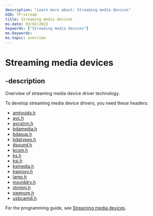 ```yaml
---
description: "Learn more about: Streaming media devices"
UID: TP:stream
title: Streaming media devices
ms.date: 03/02/2023
keywords: ["Streaming media devices"]
ms.keywords: 
ms.topic: overview
---
```


# Streaming media devices

## -description

Overview of streaming media device driver technology.

To develop streaming media device drivers, you need these headers:

- [amtvuids.h](../amtvuids/index.md)
- [avc.h](../avc/index.md)
- [avcstrm.h](../avcstrm/index.md)
- [bdamedia.h](../bdamedia/index.md)
- [bdasup.h](../bdasup/index.md)
- [bdatypes.h](../bdatypes/index.md)
- [dsound.h](../dsound/index.md)
- [kcom.h](../kcom/index.md)
- [ks.h](../ks/index.md)
- [ksi.h](../ksi/index.md)
- [ksmedia.h](../ksmedia/index.md) 
- [ksproxy.h](../ksproxy/index.md)
- [lamp.h](../lamp/index.md)
- [msviddrv.h](../msviddrv/index.md)
- [strmini.h](../strmini/index.md)
- [swenum.h](../swenum/index.md)
- [usbcamdi.h](../usbcamdi/index.md)

For the programming guide, see [Streaming media devices](/windows-hardware/drivers/stream).
